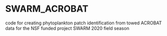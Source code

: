 # SWARM_ACROBAT
code for creating phytoplankton patch identification from towed ACROBAT data for the NSF funded project SWARM 2020 field season

